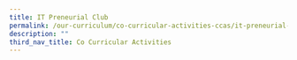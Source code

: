 ```yaml
---
title: IT Preneurial Club
permalink: /our-curriculum/co-curricular-activities-ccas/it-preneurial-club
description: ""
third_nav_title: Co Curricular Activities
---
```

